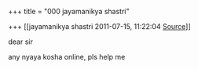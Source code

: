 +++
title = "000 jayamanikya shastri"

+++
[[jayamanikya shastri	2011-07-15, 11:22:04 [Source](https://groups.google.com/g/bvparishat/c/ER4ftlz8HhY)]]



dear sir

  

any nyaya kosha online, pls help me

